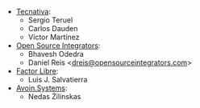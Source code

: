 - [Tecnativa](https://www.tecnativa.com):
  - Sergio Teruel
  - Carlos Dauden
  - Víctor Martínez
- [Open Source Integrators](https://www.opensourceintegrators.com):
  - Bhavesh Odedra
  - Daniel Reis \<<dreis@opensourceintegrators.com>\>
- [Factor Libre](https://www.factorlibre.com):
  - Luis J. Salvatierra
- [Avoin.Systems](https://avoin.systems/):
  - Nedas Żilinskas
